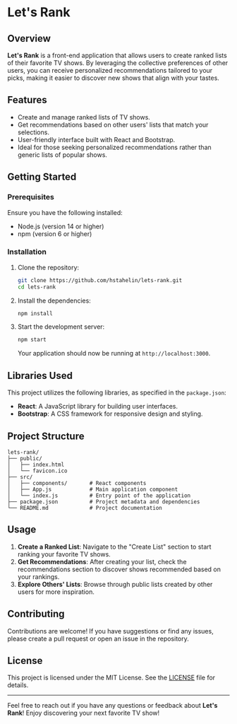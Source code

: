 # Let's Rank

## Overview

**Let's Rank** is a front-end application that allows users to create ranked lists of their favorite TV shows. By leveraging the collective preferences of other users, you can receive personalized recommendations tailored to your picks, making it easier to discover new shows that align with your tastes.

## Features

- Create and manage ranked lists of TV shows.
- Get recommendations based on other users' lists that match your selections.
- User-friendly interface built with React and Bootstrap.
- Ideal for those seeking personalized recommendations rather than generic lists of popular shows.

## Getting Started

### Prerequisites

Ensure you have the following installed:

- Node.js (version 14 or higher)
- npm (version 6 or higher)

### Installation

1. Clone the repository:

   ```bash
   git clone https://github.com/hstahelin/lets-rank.git
   cd lets-rank
   ```

2. Install the dependencies:

   ```bash
   npm install
   ```

3. Start the development server:

   ```bash
   npm start
   ```

   Your application should now be running at `http://localhost:3000`.

## Libraries Used

This project utilizes the following libraries, as specified in the `package.json`:

- **React**: A JavaScript library for building user interfaces.
- **Bootstrap**: A CSS framework for responsive design and styling.

## Project Structure

```
lets-rank/
├── public/
│   ├── index.html
│   └── favicon.ico
├── src/
│   ├── components/       # React components
│   ├── App.js            # Main application component
│   └── index.js          # Entry point of the application
├── package.json          # Project metadata and dependencies
└── README.md             # Project documentation
```

## Usage

1. **Create a Ranked List**: Navigate to the "Create List" section to start ranking your favorite TV shows.
2. **Get Recommendations**: After creating your list, check the recommendations section to discover shows recommended based on your rankings.
3. **Explore Others' Lists**: Browse through public lists created by other users for more inspiration.

## Contributing

Contributions are welcome! If you have suggestions or find any issues, please create a pull request or open an issue in the repository.

## License

This project is licensed under the MIT License. See the [LICENSE](LICENSE) file for details.

---

Feel free to reach out if you have any questions or feedback about **Let's Rank**! Enjoy discovering your next favorite TV show!
